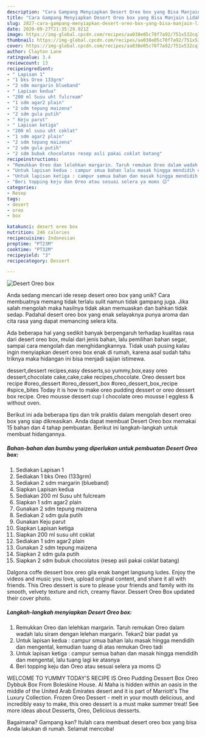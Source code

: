 ```yaml
---
description: "Cara Gampang Menyiapkan Desert Oreo box yang Bisa Manjain Lidah"
title: "Cara Gampang Menyiapkan Desert Oreo box yang Bisa Manjain Lidah"
slug: 2827-cara-gampang-menyiapkan-desert-oreo-box-yang-bisa-manjain-lidah
date: 2020-09-27T21:35:29.921Z
image: https://img-global.cpcdn.com/recipes/aa038e05c78f7a92/751x532cq70/desert-oreo-box-foto-resep-utama.jpg
thumbnail: https://img-global.cpcdn.com/recipes/aa038e05c78f7a92/751x532cq70/desert-oreo-box-foto-resep-utama.jpg
cover: https://img-global.cpcdn.com/recipes/aa038e05c78f7a92/751x532cq70/desert-oreo-box-foto-resep-utama.jpg
author: Clayton Lane
ratingvalue: 3.4
reviewcount: 13
recipeingredient:
- " Lapisan 1"
- "1 bks Oreo 133grm"
- "2 sdm margarin blueband"
- " Lapisan kedua"
- "200 ml Susu uht fulcream"
- "1 sdm agar2 plain"
- "2 sdm tepung maizena"
- "2 sdm gula putih"
- " Keju parut"
- " Lapisan ketiga"
- "200 ml susu uht coklat"
- "1 sdm agar2 plain"
- "2 sdm tepung maizena"
- "2 sdm gula putih"
- "2 sdm bubuk chocolatos resep asli pakai coklat batang"
recipeinstructions:
- "Remukkan Oreo dan lelehkan margarin. Taruh remukan Oreo dalam wadah lalu siram dengan lelehan margarin. Tekan2 biar padat ya"
- "Untuk lapisan kedua : campur smua bahan lalu masak hingga mendidih dan mengental, kemudian tuang di atas remukan Oreo tadi"
- "Untuk lapisan ketiga : campur semua bahan dan masak hingga mendidih dan mengental, lalu tuang lagi ke atasnya"
- "Beri topping keju dan Oreo atau sesuai selera ya moms 😉"
categories:
- Resep
tags:
- desert
- oreo
- box

katakunci: desert oreo box 
nutrition: 246 calories
recipecuisine: Indonesian
preptime: "PT23M"
cooktime: "PT32M"
recipeyield: "3"
recipecategory: Dessert

---
```



![Desert Oreo box](https://img-global.cpcdn.com/recipes/aa038e05c78f7a92/751x532cq70/desert-oreo-box-foto-resep-utama.jpg)

Anda sedang mencari ide resep desert oreo box yang unik? Cara membuatnya memang tidak terlalu sulit namun tidak gampang juga. Jika salah mengolah maka hasilnya tidak akan memuaskan dan bahkan tidak sedap. Padahal desert oreo box yang enak selayaknya punya aroma dan cita rasa yang dapat memancing selera kita.

Ada beberapa hal yang sedikit banyak berpengaruh terhadap kualitas rasa dari desert oreo box, mulai dari jenis bahan, lalu pemilihan bahan segar, sampai cara mengolah dan menghidangkannya. Tidak usah pusing kalau ingin menyiapkan desert oreo box enak di rumah, karena asal sudah tahu triknya maka hidangan ini bisa menjadi sajian istimewa.

dessert,dessert recipes,easy desserts,so yummy,box,easy oreo dessert,chocolate cake,cake,cake recipes,chocolate. Oreo dessert box recipe #oreo_dessert #oreo_dessert_box #oreo_dessert_box_recipe #spice_bites Today it is how to make oreo pudding dessert or oreo dessert box recipe. Oreo mousse dessert cup l chocolate oreo mousse l eggless &amp; without oven.


Berikut ini ada beberapa tips dan trik praktis dalam mengolah desert oreo box yang siap dikreasikan. Anda dapat membuat Desert Oreo box memakai 15 bahan dan 4 tahap pembuatan. Berikut ini langkah-langkah untuk membuat hidangannya.

<!--inarticleads1-->

##### Bahan-bahan dan bumbu yang diperlukan untuk pembuatan Desert Oreo box:

1. Sediakan  Lapisan 1
1. Sediakan 1 bks Oreo (133grm)
1. Sediakan 2 sdm margarin (blueband)
1. Siapkan  Lapisan kedua
1. Sediakan 200 ml Susu uht fulcream
1. Siapkan 1 sdm agar2 plain
1. Gunakan 2 sdm tepung maizena
1. Sediakan 2 sdm gula putih
1. Gunakan  Keju parut
1. Siapkan  Lapisan ketiga
1. Siapkan 200 ml susu uht coklat
1. Sediakan 1 sdm agar2 plain
1. Gunakan 2 sdm tepung maizena
1. Siapkan 2 sdm gula putih
1. Siapkan 2 sdm bubuk chocolatos (resep asli pakai coklat batang)


Dalgona coffe dessert box oreo gila enak banget langsung ludes. Enjoy the videos and music you love, upload original content, and share it all with friends. This Oreo dessert is sure to please your friends and family with its smooth, velvety texture and rich, creamy flavor. Dessert Oreo Box updated their cover photo. 

<!--inarticleads2-->

##### Langkah-langkah menyiapkan Desert Oreo box:

1. Remukkan Oreo dan lelehkan margarin. Taruh remukan Oreo dalam wadah lalu siram dengan lelehan margarin. Tekan2 biar padat ya
1. Untuk lapisan kedua : campur smua bahan lalu masak hingga mendidih dan mengental, kemudian tuang di atas remukan Oreo tadi
1. Untuk lapisan ketiga : campur semua bahan dan masak hingga mendidih dan mengental, lalu tuang lagi ke atasnya
1. Beri topping keju dan Oreo atau sesuai selera ya moms 😉


WELCOME TO YUMMY TODAY&#39;S RECIPE IS Oreo Pudding Dessert Box Oreo Dybbuk Box From Boleskine House. Al Maha is hidden within an oasis in the middle of the United Arab Emirates desert and it is part of Marriott&#39;s The Luxury Collection. Frozen Oreo Dessert - melt in your mouth delicious, and incredibly easy to make, this oreo dessert is a must make summer treat! See more ideas about Desserts, Oreo, Delicious desserts. 

Bagaimana? Gampang kan? Itulah cara membuat desert oreo box yang bisa Anda lakukan di rumah. Selamat mencoba!
